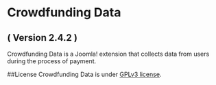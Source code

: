 Crowdfunding Data
==========================
( Version 2.4.2 )
--------------------------

Crowdfunding Data is a Joomla! extension that collects data from users during the process of payment.

##License
Crowdfunding Data is under [GPLv3 license](http://www.gnu.org/licenses/gpl-3.0.en.html).